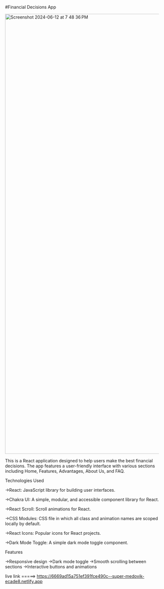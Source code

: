 #Financial Decisions App

<img width="1440" alt="Screenshot 2024-06-12 at 7 48 36 PM" src="https://github.com/MohitCode07/Uifry/assets/171263215/a2431981-3b67-4f0e-9155-d8aa609fbec9">



This is a React application designed to help users make the best financial decisions. The app features a user-friendly interface with various sections including Home, Features, Advantages, About Us, and FAQ.

Technologies Used

->React: JavaScript library for building user interfaces.

->Chakra UI: A simple, modular, and accessible component library for React.

->React Scroll: Scroll animations for React.

->CSS Modules: CSS file in which all class and animation names are scoped locally by default.

->React Icons: Popular icons for React projects.

->Dark Mode Toggle: A simple dark mode toggle component.

Features

->Responsive design
->Dark mode toggle
->Smooth scrolling between sections
->Interactive buttons and animations

live link =====> https://6669ad15a751ef391fce490c--super-medovik-ecade8.netlify.app
